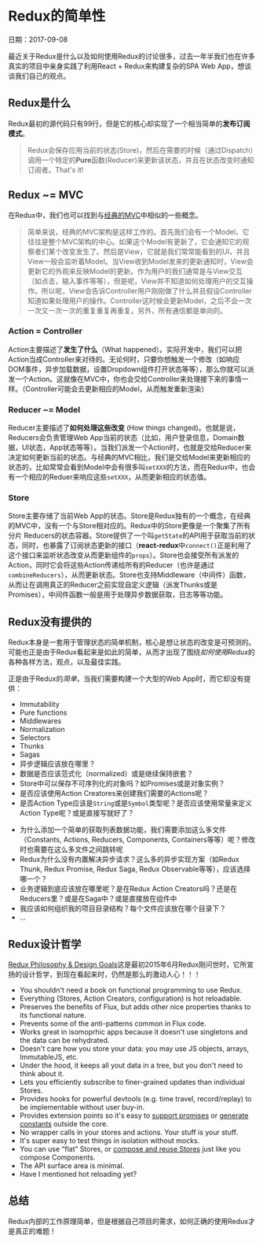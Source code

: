 # Redux的简单性

日期：2017-09-08

最近关于Redux是什么以及如何使用Redux的讨论很多，过去一年半我们也在许多真实的项目中亲身实践了利用React + Redux来构建复杂的SPA Web App，想谈谈我们自己的观点。

## Redux是什么

Redux最初的源代码只有99行，但是它的核心却实现了一个相当简单的**发布订阅模式**。

> Redux会保存应用当前的状态(Store)，然后在需要的时候（通过Dispatch）调用一个特定的**Pure**函数(Reducer)来更新该状态，并且在状态改变时通知订阅者。That's it!

## Redux ~= MVC

在Redux中，我们也可以找到与[经典的MVC](http://starandtina.github.io/2015-09-06/backbone-mvc-style-guide#real-mvc)中相似的一些概念。

> 简单来说，经典的MVC架构是这样工作的。首先我们会有一个Model，它往往是整个MVC架构的中心。如果这个Model有更新了，它会通知它的观察者们某个改变发生了。然后是View，它就是我们常常能看到的UI，并且View一般会监听着Model。当View收到Model发来的更新通知时，View会更新它的外观来反映Model的更新。作为用户的我们通常是与View交互（如点击，输入事件等等），但是呢，View并不知道如何处理用户的交互操作。所以呢，View会告诉Controller用户刚刚做了什么并且假设Controller知道如果处理用户的操作。Controller这时候会更新Model，之后不会一次一次又一次一次的重复重复再重复。另外，所有通信都是单向的。

### Action = Controller

Action主要描述了**发生了什么**（What happened）。实际开发中，我们可以把Action当成Controller来对待的。无论何时，只要你想触发一个修改（如响应DOM事件，异步加载数据，设置Dropdown组件打开状态等等），那么你就可以派发一个Action。这就像在MVC中，你也会交给Controller来处理接下来的事情一样。（Controller可能会去更新相应的Model，从而触发重新渲染）

### Reducer ~= Model

Reducer主要描述了**如何处理这些改变** (How things changed)。也就是说，Reducers会负责管理Web App当前的状态（比如，用户登录信息，Domain数据，UI状态，App状态等等）。当我们派发一个Action时，也就是交给Reducer来决定如何更新当前的状态。与经典的MVC相比，我们是交给Model来更新相应的状态的，比如常常会看到Model中会有很多叫`setXXX`的方法，而在Redux中，也会有一个相应的Reduer来响应这些`setXXX`，从而更新相应的状态值。

### Store

Store主要存储了当前Web App的状态。Store是Redux独有的一个概念，在经典的MVC中，没有一个与Store相对应的。Redux中的Store更像是一个聚集了所有分片 Reducers的状态容器。Store提供了一个叫`getState`的API用于获取当前的状态，同时，也暴露了订阅状态更新的接口（**react-redux**中`connect()`正是利用了这个接口来监听状态改变从而更新组件的`props`）。Store也会接受所有派发的Action，同时它会将这些Action传递给所有的Reducer（也许是通过`combineReducers`），从而更新状态。Store也支持Middleware（中间件）函数，从而让在调用真正的Reducer之前实现自定义逻辑（派发Thunks或是Promises），中间件函数一般是用于处理异步数据获取，日志等等功能。

## Redux没有提供的

Redux本身是一套用于管理状态的简单机制，核心是想让状态的改变是可预测的。可能也正是由于Redux看起来是如此的简单，从而才出现了围绕*如何使用Redux*的各种各样方法，观点，以及最佳实践。

正是由于Redux的*简单*，当我们需要构建一个大型的Web App时，而它却没有提供：

* Immutability
* Pure functions
* Middlewares
* Normalization
* Selectors
* Thunks
* Sagas
* 异步逻辑应该放在哪里？
* 数据是否应该范式化（normalized）或是继续保持嵌套？
* Store中可以保存不可序列化的对象吗？如Promises或是对象实例？
* 是否应该使用Action Creatores来创建我们需要的Actions呢？
* 是否Action Type应该是`String`或是`Symbol`类型呢？是否应该使用常量来定义Action Type呢？或是直接写就好了？
- 为什么添加一个简单的获取列表数据功能，我们需要添加这么多文件（Constants, Actions, Reducers, Components, Containers等等）呢？修改时也需要在这么多文件之间跳转呢
- Redux为什么没有内置解决异步请求？这么多的异步实现方案（如Redux Thunk, Redux Promise, Redux Saga, Redux Observable等等），应该选择哪一个？
- 业务逻辑到底应该放在哪里呢？是在Redux Action Creators吗？还是在Reducers里？或是在Saga中？或是直接放在组件中
- 我应该如何组织我的项目目录结构？每个文件应该放在哪个目录下？
-  ...

## Redux设计哲学

[Redux Philosophy & Design Goals](https://github.com/reactjs/redux/blob/07cf1424cb5e7bb7284acb282c996690cfc6d8c5/README.md)这是最初2015年6月Redux刚问世时，它所宣扬的设计哲学，到现在看起来时，仍然是那么的激动人心！！！

* You shouldn't need a book on functional programming to use Redux.
* Everything (Stores, Action Creators, configuration) is hot reloadable.
* Preserves the benefits of Flux, but adds other nice properties thanks to its functional nature.
* Prevents some of the anti-patterns common in Flux code.
* Works great in isomoprhic apps because it doesn't use singletons and the data can be rehydrated.
* Doesn't care how you store your data: you may use JS objects, arrays, ImmutableJS, etc.
* Under the hood, it keeps all yout data in a tree, but you don't need to think about it.
* Lets you efficiently subscribe to finer-grained updates than individual Stores.
* Provides hooks for powerful devtools (e.g. time travel, record/replay) to be implementable without user buy-in.
* Provides extension points so it's easy to [support promises](https://github.com/gaearon/redux/issues/99#issuecomment-112212639) or [generate constants](https://gist.github.com/skevy/8a4ffc3cfdaf5fd68739) outside the core.
* No wrapper calls in your stores and actions. Your stuff is your stuff.
* It's super easy to test things in isolation without mocks.
* You can use “flat” Stores, or [compose and reuse Stores](https://gist.github.com/gaearon/d77ca812015c0356654f) just like you compose Components.
* The API surface area is minimal.
* Have I mentioned hot reloading yet?

## 总结

Redux内部的工作原理简单，但是根据自己项目的需求，如何正确的使用Redux才是真正的难题！
